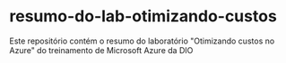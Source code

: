 # resumo-do-lab-otimizando-custos
Este repositório contém o resumo do laboratório "Otimizando custos no Azure" do treinamento de Microsoft Azure da DIO
